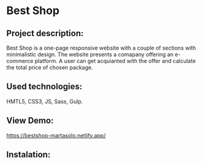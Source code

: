 # Best Shop

## Project description:

Best Shop is a one-page responsive website with a couple of sections with minimalistic design.
The website presents a comapany offering an e-commerce platform. A user can get acquianted with the offer and calculate the total price of chosen package.

## Used technologies:

HMTL5, CSS3, JS, Sass, Gulp.

## View Demo:

https://bestshop-martasolo.netlify.app/

## Instalation:
